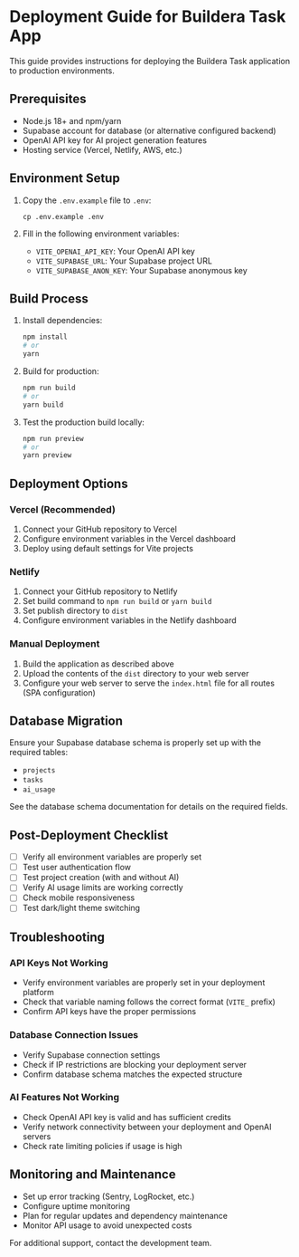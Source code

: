 # Deployment Guide for Buildera Task App

This guide provides instructions for deploying the Buildera Task application to production environments.

## Prerequisites

- Node.js 18+ and npm/yarn
- Supabase account for database (or alternative configured backend)
- OpenAI API key for AI project generation features
- Hosting service (Vercel, Netlify, AWS, etc.)

## Environment Setup

1. Copy the `.env.example` file to `.env`:
   ```
   cp .env.example .env
   ```

2. Fill in the following environment variables:
   - `VITE_OPENAI_API_KEY`: Your OpenAI API key
   - `VITE_SUPABASE_URL`: Your Supabase project URL
   - `VITE_SUPABASE_ANON_KEY`: Your Supabase anonymous key

## Build Process

1. Install dependencies:
   ```bash
   npm install
   # or
   yarn
   ```

2. Build for production:
   ```bash
   npm run build
   # or
   yarn build
   ```

3. Test the production build locally:
   ```bash
   npm run preview
   # or
   yarn preview
   ```

## Deployment Options

### Vercel (Recommended)

1. Connect your GitHub repository to Vercel
2. Configure environment variables in the Vercel dashboard
3. Deploy using default settings for Vite projects

### Netlify

1. Connect your GitHub repository to Netlify
2. Set build command to `npm run build` or `yarn build`
3. Set publish directory to `dist`
4. Configure environment variables in the Netlify dashboard

### Manual Deployment

1. Build the application as described above
2. Upload the contents of the `dist` directory to your web server
3. Configure your web server to serve the `index.html` file for all routes (SPA configuration)

## Database Migration

Ensure your Supabase database schema is properly set up with the required tables:

- `projects`
- `tasks`
- `ai_usage`

See the database schema documentation for details on the required fields.

## Post-Deployment Checklist

- [ ] Verify all environment variables are properly set
- [ ] Test user authentication flow
- [ ] Test project creation (with and without AI)
- [ ] Verify AI usage limits are working correctly
- [ ] Check mobile responsiveness
- [ ] Test dark/light theme switching

## Troubleshooting

### API Keys Not Working

- Verify environment variables are properly set in your deployment platform
- Check that variable naming follows the correct format (`VITE_` prefix)
- Confirm API keys have the proper permissions

### Database Connection Issues

- Verify Supabase connection settings
- Check if IP restrictions are blocking your deployment server
- Confirm database schema matches the expected structure

### AI Features Not Working

- Check OpenAI API key is valid and has sufficient credits
- Verify network connectivity between your deployment and OpenAI servers
- Check rate limiting policies if usage is high

## Monitoring and Maintenance

- Set up error tracking (Sentry, LogRocket, etc.)
- Configure uptime monitoring
- Plan for regular updates and dependency maintenance
- Monitor API usage to avoid unexpected costs

For additional support, contact the development team. 